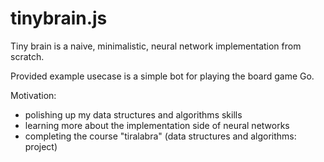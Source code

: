 # tinybrain.js
Tiny brain is a naive, minimalistic, neural network implementation from scratch.

Provided example usecase is a simple bot for playing the board game Go.

Motivation:

- polishing up my data structures and algorithms skills
- learning more about the implementation side of neural networks
- completing the course "tiralabra" (data structures and algorithms: project)
